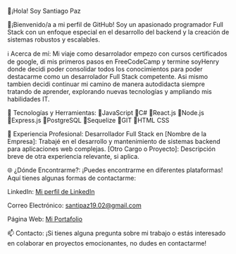 🚀¡Hola! Soy Santiago Paz

🤖¡Bienvenido/a a mi perfil de GitHub! Soy un apasionado programador Full Stack con un enfoque especial en el desarrollo del backend y la creación de sistemas robustos y escalables.

ℹ️ Acerca de mí:
Mi viaje como desarrolador empezo con cursos certificados de google, di mis primeros pasos en FreeCodeCamp y termine soyHenry donde decidi poder consolidar todos los conocimientos para poder destacarme como un desarrolador Full Stack competente. Asi mismo tambien decidi continuar mi camino de manera autodidacta siempre tratando de aprender, explorando nuevas tecnologías y ampliando mis habilidades IT.

🧰 Tecnologías y Herramientas:
🔘JavaScript
🔘C#
🔘React.js
🔘Node.js
🔘Express.js
🔘PostgreSQL
🔘Sequelize
🔘GIT
🔘HTML CSS


💼 Experiencia Profesional:
Desarrollador Full Stack en [Nombre de la Empresa]: Trabajé en el desarrollo y mantenimiento de sistemas backend para aplicaciones web complejas.
[Otro Cargo o Proyecto]: Descripción breve de otra experiencia relevante, si aplica.

🌐 ¿Dónde Encontrarme?:
¡Puedes encontrarme en diferentes plataformas! Aquí tienes algunas formas de contactarme:

LinkedIn: [Mi perfil de LinkedIn](https://www.linkedin.com/in/dev-santiagopaz/)

Correo Electrónico: santipaz19.02@gmail.com

Página Web: [Mi Portafolio](https://portfolio-santipaz19.vercel.app/)

📫 Contacto:
¡Si tienes alguna pregunta sobre mi trabajo o estás interesado en colaborar en proyectos emocionantes, no dudes en contactarme!
